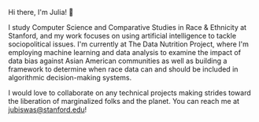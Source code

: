 Hi there, I'm Julia! 👋 

I study Computer Science and Comparative Studies in Race & Ethnicity at Stanford, and my work focuses on using artificial intelligence to tackle sociopolitical issues. I'm currently at The Data Nutrition Project, where I'm employing machine learning and data analysis to examine the impact of data bias against Asian American communities as well as building a framework to determine when race data can and should be included in algorithmic decision-making systems. 

I would love to collaborate on any technical projects making strides toward the liberation of marginalized folks and the planet. You can reach me at jubiswas@stanford.edu!
